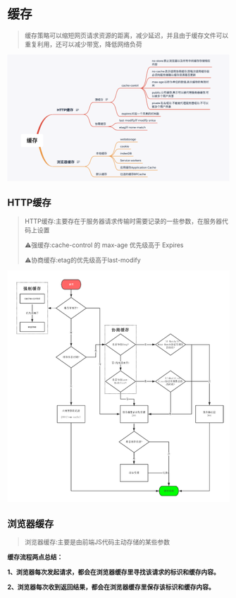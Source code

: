 # 缓存

> 缓存策略可以缩短网页请求资源的距离，减少延迟，并且由于缓存文件可以重复利用，还可以减少带宽，降低网络负荷

![10-2](images/10-2.png)

## HTTP缓存

> HTTP缓存:主要存在于服务器请求传输时需要记录的一些参数，在服务器代码上设置
>
> ⚠️强缓存:cache-control 的 max-age 优先级高于 Expires
>
> ⚠️协商缓存:etag的优先级高于last-modify

![10-1](images/10-1.png)

## 浏览器缓存

> 浏览器缓存:主要是由前端JS代码主动存储的某些参数



**缓存流程两点总结：**

**1、浏览器每次发起请求，都会在浏览器缓存里寻找该请求的标识和缓存内容。**

**2、浏览器每次收到返回结果，都会在浏览器缓存里保存该标识和缓存内容。**

